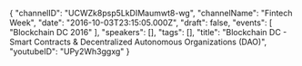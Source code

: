 {
    "channelID": "UCWZk8psp5LkDIMaumwt8-wg",
    "channelName": "Fintech Week",
    "date": "2016-10-03T23:15:05.000Z",
    "draft": false,
    "events": [
        "Blockchain DC 2016"
    ],
    "speakers": [],
    "tags": [],
    "title": "Blockchain DC - Smart Contracts & Decentralized Autonomous Organizations (DAO)",
    "youtubeID": "UPy2Wh3ggxg"
}